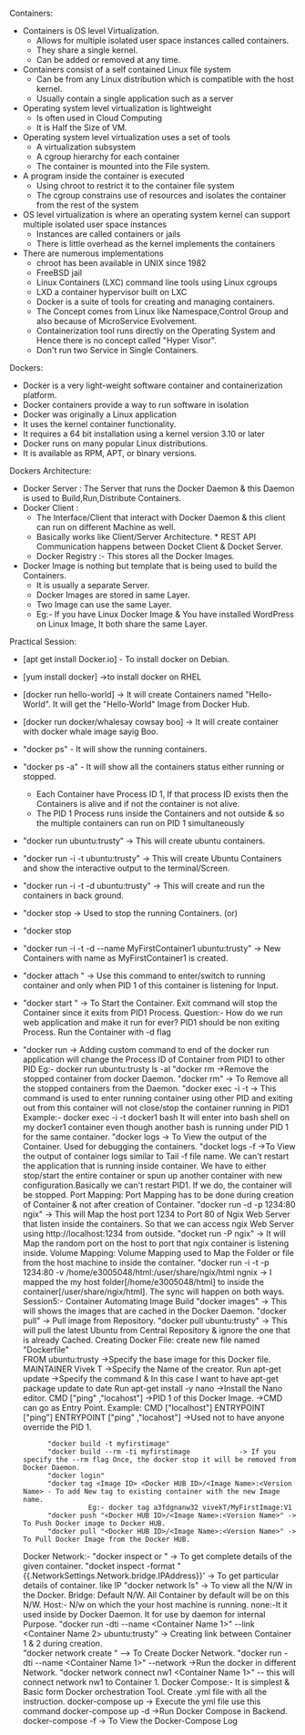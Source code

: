 Containers:

  * Containers is OS level Virtualization.
  	* Allows for multiple isolated user space instances called containers.
 	* They share a single kernel.
  	* Can be added or removed at any time.
  * Containers consist of a self contained Linux file system
	* Can be from any Linux distribution which is compatible with the host kernel.
	* Usually contain a single application such as a server
  * Operating system level virtualization is lightweight
	* Is often used in Cloud Computing
	* It is Half the Size of VM.
  * Operating system level virtualization uses a set of tools
	* A virtualization subsystem
	* A cgroup hierarchy for each container
	* The container is mounted into the File system.
  * A program inside the container is executed
	* Using chroot to restrict it to the container file system
	* The cgroup constrains use of resources and isolates the container from the rest of the system
  * OS level virtualization is where an operating system kernel can support multiple isolated user space instances
	* Instances are called containers or jails
	* There is little overhead as the kernel implements the containers
  * There are numerous implementations
	* chroot has been available in UNIX since 1982
	* FreeBSD jail
	* Linux Containers (LXC) command line tools using Linux cgroups
	* LXD a container hypervisor built on LXC
	* Docker is a suite of tools for creating and managing containers.
	* The Concept comes from Linux like Namespace,Control Group and also because of MicroService Evolvement.
	* Containerization tool runs directly on the Operating System and Hence there is no concept called "Hyper Visor".
	* Don't run two Service in Single Containers.
	
Dockers:
  * Docker is a very light-weight software container and containerization platform.
  * Docker containers provide a way to run software in isolation			
  * Docker was originally a Linux application
  * It uses the kernel container functionality.
  * It requires a 64 bit installation using a kernel version 3.10 or later
  * Docker runs on many popular Linux distributions.
  * It is available as RPM, APT, or binary versions.
   
Dockers Architecture:
   * Docker Server : The Server that runs the Docker Daemon & this Daemon is used to Build,Run,Distribute Containers.
   * Docker Client : 
        * The Interface/Client that interact with Docker Daemon & this client can run on different Machine as well.
        * Basically works like Client/Server Architecture.
	* REST API Communication happens between Docket Client & Docket Server.
        * Docker Registry :- This stores all the Docker Images. 
   * Docker Image is nothing but template that is being used to build the Containers.
        * It is usually a separate Server.
        * Docker Images are stored in same Layer.
        * Two Image can use the same Layer.
        * Eg:- If you have Linux Docker Image & You have installed WordPress on Linux Image, It both share the same Layer.
			 
Practical Session:
  * [apt get install Docker.io] - To install docker on Debian.
  * [yum install docker] ->to install docker on RHEL
  * [docker run hello-world] -> It will create Containers named "Hello-World". It will get the "Hello-World" Image from Docker Hub. 
  * [docker run docker/whalesay cowsay 	boo] -> It will create container with docker whale image sayig Boo.
  * "docker ps" - It will show the running containers.
  * "docker ps -a" - It will show all the containers status either running or stopped.
	* Each Container have Process ID 1, If that process ID exists then the Containers is alive and if not the container is not alive.
	* The PID 1 Process runs inside the Containers and not outside & so the multiple containers can run on PID 1 simultaneously
  * "docker run ubuntu:trusty" -> This will create ubuntu containers.
  * "docker run -i -t ubuntu:trusty" -> This will create Ubuntu Containers and show the interactive output to the terminal/Screen.
  * "docker run -i -t -d ubuntu:trusty" -> This will create and run the containers in back ground.
  * "docker stop <Container ID> -> Used to stop the running Containers.
				(or) 
  * "docker stop <Container Name>
  * "docker run -i -t -d --name MyFirstContainer1 ubuntu:trusty" -> New Containers with name as MyFirstContainer1 is created.
  * "docker attach 	<Container Name>" -> Use this command to enter/switch to running container and only when PID 1 of this container is listening for Input.
  * "docker start <Container name>" -> To Start the Container.
	Exit command will stop the Container since it exits from PID1 Process.
	Question:- How do we run web application and make it run for ever?
	PID1 should be non exiting Process.
	Run the Container with -d flag
  * "docker run <container name> <any Custom comamnd> -> Adding custom command to end of the docker run application will change the Process ID of Container
																 from PID1 to other PID
																 Eg:- docker run ubuntu:trusty ls -al
            "docker rm <container name> ->Remove the stopped container from docker Daemon.
			"docker rm" -> To Remove all the stopped containers from the Daemon.
			"docker exec -i -t <Container Name> <Command> -> This command is used to enter running container using other PID and exiting out from this container
														     will not close/stop the container running in PID1
															 Example:-
															 docker exec -i -t docker1 bash 
																It will enter into bash shell on my docker1 container even though another
																bash is running under PID 1 for the same container.
			"docker logs <container name> -> To View the output of the Container. Used for debugging the containers.
			"docket logs -f <container name> ->To View the output of container logs similar to Tail -f file name. 
			 We can't restart the application that is running inside container. We have to either stop/start the entire container 
			 or spun up another container with new configuration.Basically we can't restart PID1. If we do, the container will be stopped.
			 Port Mapping: 
					Port Mapping has to be done during creation of Container & not after creation of Container.
					"docker run -d -p 1234:80 ngix" -> This will Map the host port 1234 to Port 80 of Ngix Web Server that listen inside the containers. 
												So that we can access ngix Web Server using http://localhost:1234 from outside.
					"docket run -P ngix" -> It will Map the random port on the host to port that ngix container is listening inside.
			 Volume Mapping:
					Volume Mapping used to Map the Folder or file from the host machine to inside the container.
					"docker run -i -t -p 1234:80 -v /home/e3005048/html:/user/share/ngix/html ngnix   -> I mapped the my host folder[/home/e3005048/html] to inside
						the container[/user/share/ngix/html].  The sync will happen on both ways.
Session5:-
 Container Automating Image Build
             "docker images" -> This will shows the images that are cached in the Docker Daemon.
			 "docker pull" -> Pull image from Repository.
			 "docker pull ubuntu:trusty" -> This will pull the latest Ubuntu from Central Repository & ignore the one that is already Cached.
		     Creating Docker File:
						create new file named "Dockerfile"   
						FROM ubuntu:trusty					 ->Specify the base image for this Docker file.
						MAINTAINER Vivek T					 ->Specify the Name of the creator.
						Run apt-get update					 ->Specify the command & In this case I want to have apt-get package update to date
						Run apt-get install -y nano          ->Install the Nano editor.
						CMD ["ping" ,"locahost"] 			 ->PID 1 of this Docker Image.
															 ->CMD can go as Entry Point.
																Example:
																	CMD ["localhost"]
																	ENTRYPOINT  ["ping"]
						ENTRYPOINT  ["ping" ,"locahost"]	 ->Used not to have anyone override the PID 1.
						
			  "docker build -t myfirstimage"
			  "docker build --rm -ti myfirstimage			 -> If you specify the --rm flag Once, the docker stop it will be removed from Docker Daemon.
			  "docker login"
			  "docker tag <Image ID> <Docker HUB ID>/<Image Name>:<Version Name> - To add New tag to existing container with the new Image name.
						Eg:- docker tag a3fdgnanw32 vivekT/MyFirstImage:V1
			  "docker push "<Docker HUB ID>/<Image Name>:<Version Name>" -> To Push Docker image to Docker HUB.
			  "docker pull "<Docker HUB ID>/<Image Name>:<Version Name>" -> To Pull Docker Image from the Docker HUB.
	Docker Network:-
	          "docker inspect <Container Name> or <Container ID>" -> To get complete details of the given container.
			  "docket inspect  -format "{{.NetworkSettings.Network.bridge.IPAddress}}' <Contianer Name> -> To get particular details of container. like IP
			  "docker network ls" -> To view all the N/W in the Docker. 
					Bridge: Default N/W. All Container by default will be on this N/W.
					Host:- N/w on which the your host machine is running.
					none:-It it used inside by Docker Daemon. It for use by daemon for internal Purpose.
			  "docker run -dti --name <Container Name 1>" --link <Container Name 2> 	ubuntu:trusty" -> Creating link between Container 1 & 2 during creation.	
			  "docker network create <Network Name>" --> To Create Docker Network.
			  "docker run -dti --name <Container Name 1>" --network <Network Name>  ->Run the docker in different Network.
			  "docker network connect nw1 <Container Name 1>" -- this will connect network nw1 to Container 1.
	Docker Compose:-
               It is simplest & Basic form Docker orchestration Tool.
			   Create .yml file with all the instruction.
				docker-compose up    ->  Execute the yml file use this command
				docker-compose up -d   ->Run Docker Compose in Backend.
				docker-compose -f <Service Name> -> To View the Docker-Compose Log
